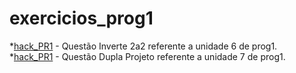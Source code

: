 # exercicios_prog1
*[hack_PR1](https://github.com/Arthurnevs/hack_PR1) - Questão Inverte 2a2 referente a unidade 6 de prog1.  
*[hack_PR1](https://github.com/Arthurnevs/hack_PR2) - Questão Dupla Projeto referente a unidade 7 de prog1.
